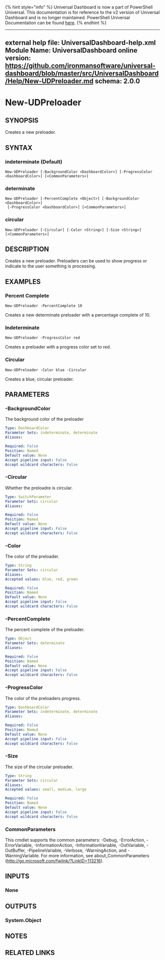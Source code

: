 ﻿{% hint style="info" %}
Universal Dashboard is now a part of PowerShell Universal. This documentation is for reference to the v2 version of Universal Dashboard and is no longer maintained. PowerShell Universal Documentation can be found [here](https://docs.ironmansoftware.com).
{% endhint %}


---
external help file: UniversalDashboard-help.xml
Module Name: UniversalDashboard
online version: https://github.com/ironmansoftware/universal-dashboard/blob/master/src/UniversalDashboard/Help/New-UDPreloader.md
schema: 2.0.0
---

# New-UDPreloader

## SYNOPSIS
Creates a new preloader.

## SYNTAX

### indeterminate (Default)
```
New-UDPreloader [-BackgroundColor <DashboardColor>] [-ProgressColor <DashboardColor>] [<CommonParameters>]
```

### determinate
```
New-UDPreloader [-PercentComplete <Object>] [-BackgroundColor <DashboardColor>]
 [-ProgressColor <DashboardColor>] [<CommonParameters>]
```

### circular
```
New-UDPreloader [-Circular] [-Color <String>] [-Size <String>] [<CommonParameters>]
```

## DESCRIPTION
Creates a new preloader. Preloaders can be used to show progress or indicate to the user something is processing.

## EXAMPLES

### Percent Complete
```
New-UDPreloader -PercentComplete 10
```

Creates a new determinate preloader with a percentage complete of 10.

### Indeterminate
```
New-UDPreloader -ProgressColor red
```

Creates a preloader with a progress color set to red.

### Circular
```
New-UDPreloader -Color blue -Circular
```

Creates a blue, circular preloader.

## PARAMETERS

### -BackgroundColor
The background color of the preloader

```yaml
Type: DashboardColor
Parameter Sets: indeterminate, determinate
Aliases: 

Required: False
Position: Named
Default value: None
Accept pipeline input: False
Accept wildcard characters: False
```

### -Circular
Whether the preloadre is circular.

```yaml
Type: SwitchParameter
Parameter Sets: circular
Aliases: 

Required: False
Position: Named
Default value: None
Accept pipeline input: False
Accept wildcard characters: False
```

### -Color
The color of the preloader.

```yaml
Type: String
Parameter Sets: circular
Aliases: 
Accepted values: blue, red, green

Required: False
Position: Named
Default value: None
Accept pipeline input: False
Accept wildcard characters: False
```

### -PercentComplete
The percent complete of the preloader.

```yaml
Type: Object
Parameter Sets: determinate
Aliases: 

Required: False
Position: Named
Default value: None
Accept pipeline input: False
Accept wildcard characters: False
```

### -ProgressColor
The color of the preloaders progress.

```yaml
Type: DashboardColor
Parameter Sets: indeterminate, determinate
Aliases: 

Required: False
Position: Named
Default value: None
Accept pipeline input: False
Accept wildcard characters: False
```

### -Size
The size of the circular preloader.

```yaml
Type: String
Parameter Sets: circular
Aliases: 
Accepted values: small, medium, large

Required: False
Position: Named
Default value: None
Accept pipeline input: False
Accept wildcard characters: False
```

### CommonParameters
This cmdlet supports the common parameters: -Debug, -ErrorAction, -ErrorVariable, -InformationAction, -InformationVariable, -OutVariable, -OutBuffer, -PipelineVariable, -Verbose, -WarningAction, and -WarningVariable. For more information, see about_CommonParameters (http://go.microsoft.com/fwlink/?LinkID=113216).

## INPUTS

### None

## OUTPUTS

### System.Object

## NOTES

## RELATED LINKS



